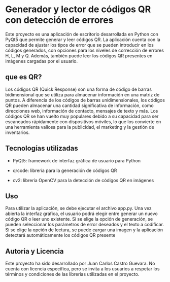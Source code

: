 # Generador y lector de códigos QR con detección de errores

Este proyecto es una aplicación de escritorio desarrollada en Python con PyQt5 que permite generar y leer códigos QR. La aplicación cuenta con la capacidad de ajustar los tipos de error que se pueden introducir en los códigos generados, con opciones para los niveles de corrección de errores H, L, M y Q. Además, también puede leer los códigos QR presentes en imágenes cargadas por el usuario.

## que es QR?
Los códigos QR (Quick Response) son una forma de código de barras bidimensional que se utiliza para almacenar información en una matriz de puntos. A diferencia de los códigos de barras unidimensionales, los códigos QR pueden almacenar una cantidad significativa de información, como direcciones web, información de contacto, mensajes de texto y más. Los códigos QR se han vuelto muy populares debido a su capacidad para ser escaneados rápidamente con dispositivos móviles, lo que los convierte en una herramienta valiosa para la publicidad, el marketing y la gestión de inventarios.

## Tecnologías utilizadas

* PyQt5: framework de interfaz gráfica de usuario para Python

* qrcode: librería para la generación de códigos QR

* cv2: librería OpenCV para la detección de códigos QR en imágenes

## Uso

Para utilizar la aplicación, se debe ejecutar el archivo app.py. Una vez abierta la interfaz gráfica, el usuario podrá elegir entre generar un nuevo código QR o leer uno existente. Si se elige la opción de generación, se pueden seleccionar los parámetros de error deseados y el texto a codificar. Si se elige la opción de lectura, se puede cargar una imagen y la aplicación detectará automáticamente los códigos QR presente

## Autoria y Licencia

Este proyecto ha sido desarrollado por Juan Carlos Castro Guevara. No cuenta con licencia específica, pero se invita a los usuarios a respetar los términos y condiciones de las librerías utilizadas en el proyecto.
